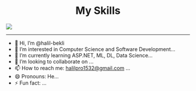 <p align="center">
  <h1 align="center"> My Skills </h1>
    <img src="https://skillicons.dev/icons?i=c,cs,css,dart,discord,dotnet,eclipse,flutter,git,github,html,idea,java,sqlite,stackoverflow,unity,visualstudio,vscode,wordpress,flutter&perline=30" />
</p>

<hr/>

- 👋 Hi, I’m @halil-bekli
- 👀 I’m interested in Computer Science and Software Development...
- 🌱 I’m currently learning ASP.NET, ML, DL, Data Science...
- 💞️ I’m looking to collaborate on ...
- 📫 How to reach me: halilpro1532@gmail.com ...
- 😄 Pronouns: He...
- ⚡ Fun fact: ...

<!---
halil-bekli/halil-bekli is a ✨ special ✨ repository because its `README.md` (this file) appears on your GitHub profile.
You can click the Preview link to take a look at your changes.
--->
